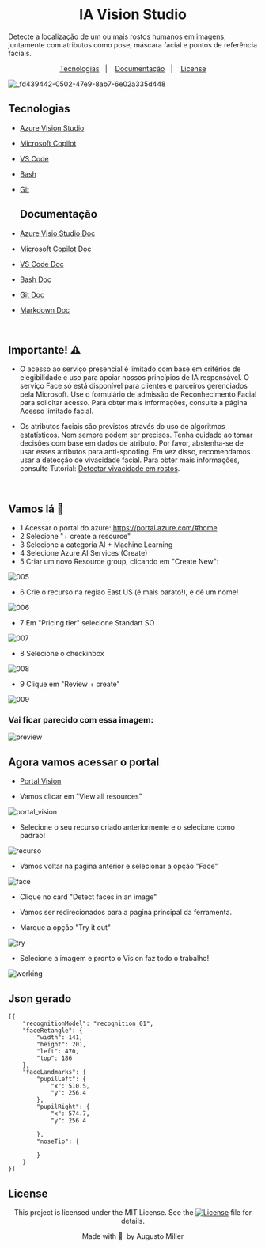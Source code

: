 <div align="center">
 
 <h1>IA Vision Studio</h1>
 
</div>

Detecte a localização de um ou mais rostos humanos em imagens, juntamente com atributos como pose, máscara facial e pontos de referência faciais.

 <p align="center">
  <a href="#Tecnologias">Tecnologias</a>&nbsp;&nbsp;&nbsp;|&nbsp;&nbsp;&nbsp;
  <a href="#Documentação">Documentação</a>&nbsp;&nbsp;&nbsp;|&nbsp;&nbsp;&nbsp;
  <a href="#License">License</a>
</p>

![_fd439442-0502-47e9-8ab7-6e02a335d448](https://github.com/augustomiller/AZ-Vision_lab/assets/990877/895d2668-81f2-4c64-9dd8-b76ed8e16df2)
<p align="center">

</p>

## Tecnologias

- [Azure Vision Studio](https://portal.vision.cognitive.azure.com/gallery/featured)
- [Microsoft Copilot](https://copilot.microsoft.com/)
- [VS Code](https://code.visualstudio.com/)
- [Bash](https://www.gnu.org/software/bash/)
- [Git](https://git-scm.com/)

  ## Documentação

- [Azure Visio Studio Doc](https://learn.microsoft.com/en-us/azure/ai-services/computer-vision/)
- [Microsoft Copilot Doc](https://learn.microsoft.com/en-us/microsoft-copilot-studio/)
- [VS Code Doc](https://code.visualstudio.com/Docs)
- [Bash Doc](https://www.gnu.org/software/bash/manual/bash.html)
- [Git Doc](https://git-scm.com/doc)
- [Markdown Doc](https://google.github.io/styleguide/docguide/style.html)

</br>

## Importante! ⚠️

<p>

  - O acesso ao serviço presencial é limitado com base em critérios de elegibilidade e uso para apoiar nossos princípios de IA responsável. O serviço Face só está disponível para clientes e parceiros gerenciados pela Microsoft. Use o formulário de admissão de Reconhecimento Facial para solicitar acesso. Para obter mais informações, consulte a página Acesso limitado facial.

  - Os atributos faciais são previstos através do uso de algoritmos estatísticos. Nem sempre podem ser precisos. Tenha cuidado ao tomar decisões com base em dados de atributo. Por favor, abstenha-se de usar esses atributos para anti-spoofing. Em vez disso, recomendamos usar a detecção de vivacidade facial. Para obter mais informações, consulte Tutorial: [Detectar vivacidade em rostos](https://learn.microsoft.com/en-us/azure/ai-services/computer-vision/tutorials/liveness).
</p>

</br>

## Vamos lá 🚀

- 1 Acessar o portal do azure: https://portal.azure.com/#home
- 2 Selecione "+ create a resource" 
- 3 Selecione a categoria AI + Machine Learning
- 4 Selecione Azure AI Services (Create)
- 5 Criar um novo Resource group, clicando em "Create New":

![005](https://github.com/augustomiller/API_RestFul-RubyWithSinatra/assets/990877/d790cf85-18f1-4729-be45-bb60bb9e01f4)

- 6 Crie o recurso na regiao East US (é mais barato!), e dê um nome!

![006](https://github.com/augustomiller/AZ-Vision_lab/assets/990877/1ef651aa-3da1-4a36-ae7f-518687a3fb85)

- 7 Em "Pricing tier" selecione Standart SO

![007](https://github.com/augustomiller/API_RestFul-RubyWithSinatra/assets/990877/115ce80a-43d9-46cd-914c-90f4c2f2166f)

- 8 Selecione o checkinbox

![008](https://github.com/augustomiller/API_RestFul-RubyWithSinatra/assets/990877/8c390437-9461-4999-9c47-ec32643725cc)

- 9 Clique em "Review + create"

![009](https://github.com/augustomiller/API_RestFul-RubyWithSinatra/assets/990877/585d6e4a-189f-41a7-bec5-e9f505ed4e01)

### Vai ficar parecido com essa imagem:

![preview](https://github.com/augustomiller/API_RestFul-RubyWithSinatra/assets/990877/39f882aa-1bc2-4973-989a-3d6b3a281675)

## Agora vamos acessar o portal

- [Portal Vision](https://portal.vision.cognitive.azure.com/gallery/featured)

- Vamos clicar em "View all resources"

![portal_vision](https://github.com/augustomiller/API_RestFul-RubyWithSinatra/assets/990877/3abaa1a4-458f-4521-9026-0f21daf04cc1)

- Selecione o seu recurso criado anteriormente e o selecione como padrao!

![recurso](https://github.com/augustomiller/API_RestFul-RubyWithSinatra/assets/990877/cd1e666e-b228-4cb3-bb36-bb452f1a2383)

- Vamos voltar na página anterior e selecionar a opção "Face"

![face](https://github.com/augustomiller/API_RestFul-RubyWithSinatra/assets/990877/c8e73180-8cb7-410f-9115-e938686e86d4)

- Clique no card "Detect faces in an image"

- Vamos ser redirecionados para a pagina principal da ferramenta.
- Marque a opção "Try it out"

![try](https://github.com/augustomiller/API_RestFul-RubyWithSinatra/assets/990877/f7dd4df6-f6b0-4070-8be8-5f132e5bcc77)

- Selecione a imagem  e pronto o Vision faz todo o trabalho!

![working](https://github.com/augustomiller/API_RestFul-RubyWithSinatra/assets/990877/fb49cd2f-7c6d-4b5e-aa4d-41e9979f48db)

## Json gerado

```
[{
    "recognitionModel": "recognition_01",
    "faceRetangle": {
        "width": 141,
        "height": 201,
        "left": 470,
        "top": 186
    },
    "faceLandmarks": {
        "pupilLeft": {
            "x": 510.5,
            "y": 256.4
        },
        "pupilRight": {
            "x": 574.7,
            "y": 256.4

        },
        "noseTip": {
            
        }
    }
}]

```

## License

<div align="center">
  
<p>This project is licensed under the MIT License. See the
  <a href="https://mit-license.org/">
    <img src="https://img.shields.io/static/v1?label=license&message=MIT&color=5965E0&labelColor=121214" alt="License"></a> file for details.</p>
<p>Made with&nbsp;💙 &nbsp;by Augusto Miller</p>
  
<div>
